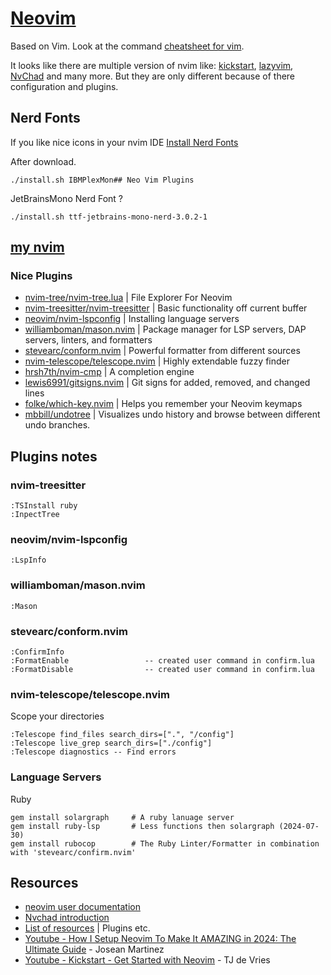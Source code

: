 # [Neovim](https://neovim.io/)

Based on Vim. Look at the command [cheatsheet for vim](vim.md).

It looks like there are multiple version of nvim like: 
[kickstart](https://github.com/nvim-lua/kickstart.nvim),
[lazyvim](https://www.lazyvim.org/),
[NvChad](https://nvchad.com/) and many more.
But they are only different because of there configuration and plugins.

## Nerd Fonts
If you like nice icons in your nvim IDE [Install Nerd Fonts](https://github.com/ryanoasis/nerd-fonts)

After download.

    ./install.sh IBMPlexMon## Neo Vim Plugins

JetBrainsMono Nerd Font ?

    ./install.sh ttf-jetbrains-mono-nerd-3.0.2-1


## [my nvim](https://github.com/andriesfilmer/gtd/tree/master/dotfiles/.config/nvim)

### Nice Plugins

* [nvim-tree/nvim-tree.lua](https://github.com/nvim-tree/nvim-tree.lua) |  File Explorer For Neovim
* [nvim-treesitter/nvim-treesitter](https://github.com/nvim-treesitter/nvim-treesitter) | Basic functionality off current buffer
* [neovim/nvim-lspconfig](neovim/nvim-lspconfig) | Installing language servers
* [williamboman/mason.nvim](https://github.com/williamboman/mason.nvim) | Package manager for LSP servers, DAP servers, linters, and formatters
* [stevearc/conform.nvim](https://github.com/stevearc/conform.nvim) | Powerful formatter from different sources
* [nvim-telescope/telescope.nvim](https://github.com/nvim-telescope/telescope.nvim) | Highly extendable fuzzy finder
* [hrsh7th/nvim-cmp](https://github.com/hrsh7th/nvim-cmp) | A completion engine
* [lewis6991/gitsigns.nvim](https://github.com/lewis6991/gitsigns.nvim) | Git signs for added, removed, and changed lines
* [folke/which-key.nvim](https://github.com/folke/which-key.nvim) | Helps you remember your Neovim keymaps
* [mbbill/undotree](https://github.com/mbbill/undotree) | Visualizes undo history and browse between different undo branches.

## Plugins notes

### nvim-treesitter

    :TSInstall ruby
    :InpectTree 


### neovim/nvim-lspconfig

    :LspInfo

### williamboman/mason.nvim

    :Mason

### stevearc/conform.nvim

    :ConfirmInfo
    :FormatEnable                 -- created user command in confirm.lua
    :FormatDisable                -- created user command in confirm.lua

### nvim-telescope/telescope.nvim

Scope your directories

    :Telescope find_files search_dirs=[".", "/config"]
    :Telescope live_grep search_dirs=["./config"]
    :Telescope diagnostics -- Find errors

### Language Servers

Ruby

    gem install solargraph     # A ruby lanuage server
    gem install ruby-lsp       # Less functions then solargraph (2024-07-30)
    gem install rubocop        # The Ruby Linter/Formatter in combination with 'stevearc/confirm.nvim'


## Resources
* [neovim user documentation](https://neovim.io/doc/user/)
* [Nvchad introduction](https://docs.rockylinux.org/books/nvchad/)
* [List of resources](https://github.com/hrsh7th/nvim-cmp/wiki/List-of-sources) | Plugins etc.
* [Youtube - How I Setup Neovim To Make It AMAZING in 2024: The Ultimate Guide](https://www.youtube.com/watch?v=6pAG3BHurdM) - Josean Martinez
* [Youtube - Kickstart - Get Started with Neovim](https://www.youtube.com/watch?v=m8C0Cq9Uv9o) - TJ de Vries
